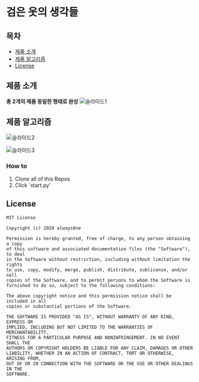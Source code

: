 # 검은 옷의 생각들


## 목차
  - [제품 소개](#overview) 
  - [제품 알고리즘](#getting-started)
  - [License](#license)
<!--  Other options to write Readme
  - [Deployment](#deployment)
  - [Used or Referenced Projects](Used-or-Referenced-Projects)
-->

## 제품 소개
**총 2개의 제품 동일한 형태로 완성**
![슬라이드1](https://user-images.githubusercontent.com/90887712/137261476-9f76b7dc-b443-4d67-bdb9-4654d929c27b.JPG)



## 제품 알고리즘


![슬라이드2](https://user-images.githubusercontent.com/90887712/137262397-5fd37c8d-161e-4024-8a44-69db0bd2a9eb.JPG)

![슬라이드3](https://user-images.githubusercontent.com/90887712/137262402-16b91f1d-6dd4-4b11-a986-c29c05dba238.JPG)

<!--
### Depencies
 Write about need to install the software and how to install them 
-->
### How to
1. Clone all of this Repos
2. Click `start.py' 
<!--
## Deployment
 Add additional notes about how to deploy this on a live system
 -->






## License

```
MIT License

Copyright (c) 2020 always0ne

Permission is hereby granted, free of charge, to any person obtaining a copy
of this software and associated documentation files (the "Software"), to deal
in the Software without restriction, including without limitation the rights
to use, copy, modify, merge, publish, distribute, sublicense, and/or sell
copies of the Software, and to permit persons to whom the Software is
furnished to do so, subject to the following conditions:

The above copyright notice and this permission notice shall be included in all
copies or substantial portions of the Software.

THE SOFTWARE IS PROVIDED "AS IS", WITHOUT WARRANTY OF ANY KIND, EXPRESS OR
IMPLIED, INCLUDING BUT NOT LIMITED TO THE WARRANTIES OF MERCHANTABILITY,
FITNESS FOR A PARTICULAR PURPOSE AND NONINFRINGEMENT. IN NO EVENT SHALL THE
AUTHORS OR COPYRIGHT HOLDERS BE LIABLE FOR ANY CLAIM, DAMAGES OR OTHER
LIABILITY, WHETHER IN AN ACTION OF CONTRACT, TORT OR OTHERWISE, ARISING FROM,
OUT OF OR IN CONNECTION WITH THE SOFTWARE OR THE USE OR OTHER DEALINGS IN THE
SOFTWARE.
```

